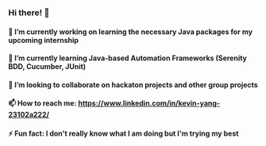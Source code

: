 ### Hi there! 👋

#### 🔭 I’m currently working on learning the necessary Java packages for my upcoming internship 
#### 🌱 I’m currently learning Java-based Automation Frameworks (Serenity BDD, Cucumber, JUnit)
#### 👯 I’m looking to collaborate on hackaton projects and other group projects
#### 📫 How to reach me: https://www.linkedin.com/in/kevin-yang-23102a222/
#### ⚡ Fun fact: I don't really know what I am doing but I'm trying my best 

<!--
**kevyang267/kevyang267** is a ✨ _special_ ✨ repository because its `README.md` (this file) appears on your GitHub profile.

Here are some ideas to get you started:

- 🔭 I’m currently working on ...
- 🌱 I’m currently learning ...
- 👯 I’m looking to collaborate on ...
- 🤔 I’m looking for help with ...
- 💬 Ask me about ...
- 📫 How to reach me: ...
- 😄 Pronouns: ...
- ⚡ Fun fact: ...
